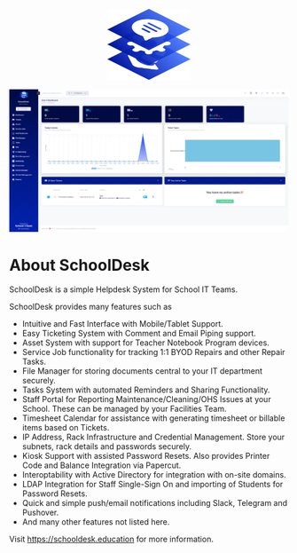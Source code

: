 <p align="center">
<img src="_media/schooldesk-icon.svg" height="128" data-no-zoom="" />
</p>

![img.png](_media/img.png)

# About SchoolDesk

SchoolDesk is a simple Helpdesk System for School IT Teams.

SchoolDesk provides many features such as

- Intuitive and Fast Interface with Mobile/Tablet Support.
- Easy Ticketing System with Comment and Email Piping support.
- Asset System with support for Teacher Notebook Program devices.
- Service Job functionality for tracking 1:1 BYOD Repairs and other Repair Tasks.
- File Manager for storing documents central to your IT department securely.
- Tasks System with automated Reminders and Sharing Functionality.
- Staff Portal for Reporting Maintenance/Cleaning/OHS Issues at your School. These can be managed by your Facilities Team.
- Timesheet Calendar for assistance with generating timesheet or billable items based on Tickets.
- IP Address, Rack Infrastructure and Credential Management. Store your subnets, rack details and passwords securely.
- Kiosk Support with assisted Password Resets. Also provides Printer Code and Balance Integration via Papercut.
- Interoptability with Active Directory for integration with on-site domains.
- LDAP Integration for Staff Single-Sign On and importing of Students for Password Resets.
- Quick and simple push/email notifications including Slack, Telegram and Pushover.
- And many other features not listed here.

Visit https://schooldesk.education for more information.